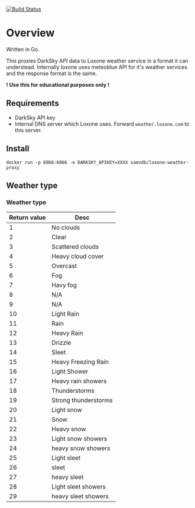 

[![Build Status](https://travis-ci.com/samvdb/loxone-weather-proxy.svg?branch=master)](https://travis-ci.com/samvdb/loxone-weather-proxy)

# Overview 

Written in Go.

This proxies DarkSky API data to Loxone weather service in a format it can understead.
Internally loxone uses meteoblue API for it's weather services and the response format is the same.

**! Use this for educational purposes only !**

## Requirements

- DarkSky API key
- Internal DNS server which Loxone uses. Forward `weather.loxone.com` to this server.

## Install

```.env
docker run -p 6066:6066 -e DARKSKY_APIKEY=XXXX samvdb/loxone-weather-proxy
```

## Weather type

### Weather type ##

Return value  | Desc                 |
------------- | -------------------  |
1             | No clouds            |
2             | Clear                |
3             | Scattered clouds     |
4             | Heavy cloud cover    |
5             | Overcast             |
6             | Fog                  |
7             | Havy fog             |
8             | N/A                  |
9             | N/A                  |
10            | Light Rain           |
11            | Rain                 |
12            | Heavy Rain           |
13            | Drizzle              |
14            | Sleet                |
15            | Heavy Freezing Rain  |
16            | Light Shower         |
17            | Heavy rain showers   |
18            | Thunderstorms        |
19            | Strong thunderstorms |
20            | Light snow           |
21            | Snow                 |
22            | Heavy snow           |
23            | Light snow showers   |
24            | heavy snow showers   |
25            | Light sleet          |
26            | sleet                |
27            | heavy sleet          |
28            | Light sleet showers  |
29            | heavy sleet showers  |
